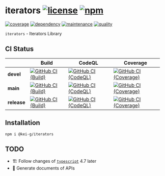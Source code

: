 # iterators [![license][license-image]][license-url] [![npm][npm-image]][npm-url]

[![coverage][nyc-cov-image]][github-url] [![dependency][depencency-image]][dependency-url] [![maintenance][maintenance-image]][npmsio-url] [![quality][quality-image]][npmsio-url]

`iterators` - Iterators Library

## CI Status

| | Build | CodeQL | Coverage |
| ---- | ---- | ---- | ---- |
| **devel** | [![GitHub CI (Build)][github-devel-build-image]][github-devel-build-url] | [![GitHub CI (CodeQL)][github-devel-codeql-image]][github-devel-codeql-url] | [![GitHub CI (Coverage)][github-devel-coverage-image]][github-devel-coverage-url] |
| **main** | [![GitHub CI (Build)][github-main-build-image]][github-main-build-url] | [![GitHub CI (CodeQL)][github-main-codeql-image]][github-main-codeql-url] | [![GitHub CI (Coverage)][github-main-coverage-image]][github-main-coverage-url] |
| **release** | [![GitHub CI (Build)][github-release-build-image]][github-release-build-url] | [![GitHub CI (CodeQL)][github-release-codeql-image]][github-release-codeql-url] | [![GitHub CI (Coverage)][github-release-coverage-image]][github-release-coverage-url] |

## Installation

```shell
npm i @kei-g/iterators
```

## TODO

- :building_construction: Follow changes of [`typescript`][typescript-url] 4.7 later
- :memo: Generate documents of APIs

[depencency-image]:https://img.shields.io/librariesio/release/npm/@kei-g/iterators?logo=nodedotjs
[dependency-url]:https://npmjs.com/package/@kei-g/iterators?activeTab=dependencies
[github-devel-build-image]:https://github.com/kei-g/iterators/actions/workflows/build.yml/badge.svg?branch=devel
[github-devel-build-url]:https://github.com/kei-g/iterators/actions/workflows/build.yml?query=branch%3Adevel
[github-devel-codeql-image]:https://github.com/kei-g/iterators/actions/workflows/codeql.yml/badge.svg?branch=devel
[github-devel-codeql-url]:https://github.com/kei-g/iterators/actions/workflows/codeql.yml?query=branch%3Adevel
[github-devel-coverage-image]:https://github.com/kei-g/iterators/actions/workflows/coverage.yml/badge.svg?branch=devel
[github-devel-coverage-url]:https://github.com/kei-g/iterators/actions/workflows/coverage.yml?query=branch%3Adevel
[github-main-build-image]:https://github.com/kei-g/iterators/actions/workflows/build.yml/badge.svg?branch=main
[github-main-build-url]:https://github.com/kei-g/iterators/actions/workflows/build.yml?query=branch%3Amain
[github-main-codeql-image]:https://github.com/kei-g/iterators/actions/workflows/codeql.yml/badge.svg?branch=main
[github-main-codeql-url]:https://github.com/kei-g/iterators/actions/workflows/codeql.yml?query=branch%3Amain
[github-main-coverage-image]:https://github.com/kei-g/iterators/actions/workflows/coverage.yml/badge.svg?branch=main
[github-main-coverage-url]:https://github.com/kei-g/iterators/actions/workflows/coverage.yml?query=branch%3Amain
[github-release-build-image]:https://github.com/kei-g/iterators/actions/workflows/build.yml/badge.svg?branch=release
[github-release-build-url]:https://github.com/kei-g/iterators/actions/workflows/build.yml?query=branch%3Arelease
[github-release-codeql-image]:https://github.com/kei-g/iterators/actions/workflows/codeql.yml/badge.svg?branch=release
[github-release-codeql-url]:https://github.com/kei-g/iterators/actions/workflows/codeql.yml?query=branch%3Arelease
[github-release-coverage-image]:https://github.com/kei-g/iterators/actions/workflows/coverage.yml/badge.svg?branch=release
[github-release-coverage-url]:https://github.com/kei-g/iterators/actions/workflows/coverage.yml?query=branch%3Arelease
[github-url]:https://github.com/kei-g/iterators
[license-image]:https://img.shields.io/github/license/kei-g/iterators
[license-url]:https://opensource.org/licenses/BSD-3-Clause
[maintenance-image]:https://img.shields.io/npms-io/maintenance-score/@kei-g/iterators?logo=npm
[npm-image]:https://img.shields.io/npm/v/@kei-g/iterators?logo=npm
[npm-url]:https://npmjs.com/@kei-g/iterators
[npmsio-url]:https://npms.io/search?q=%40kei-g%2Fiterators
[nyc-cov-image]:https://img.shields.io/nycrc/kei-g/iterators?config=.nycrc.json&label=coverage&logo=mocha
[quality-image]:https://img.shields.io/npms-io/quality-score/@kei-g/iterators?logo=npm
[typescript-url]:https://github.com/microsoft/TypeScript
